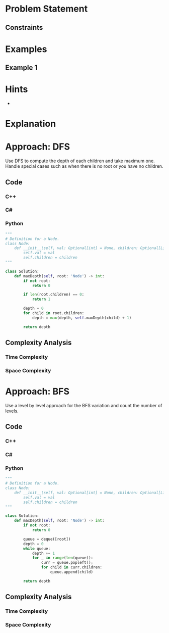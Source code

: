 # Problem Statement

## Constraints

# Examples
## Example 1
# Hints
- 
# Explanation

# Approach: DFS
Use DFS to compute the depth of each children and take maximum one. Handle special cases such as when there is no root or you have no children.
## Code
### C++
### C\#
### Python
```python
"""
# Definition for a Node.
class Node:
    def __init__(self, val: Optional[int] = None, children: Optional[List['Node']] = None):
        self.val = val
        self.children = children
"""

class Solution:
    def maxDepth(self, root: 'Node') -> int:
        if not root:
            return 0

        if len(root.children) == 0:
            return 1

        depth = 0
        for child in root.children:
            depth = max(depth, self.maxDepth(child) + 1)

        return depth
```
## Complexity Analysis
### Time Complexity

### Space Complexity
# Approach: BFS
Use a level by level approach for the BFS variation and count the number of levels.
## Code
### C++
### C\#
### Python
```python
"""
# Definition for a Node.
class Node:
    def __init__(self, val: Optional[int] = None, children: Optional[List['Node']] = None):
        self.val = val
        self.children = children
"""

class Solution:
    def maxDepth(self, root: 'Node') -> int:
        if not root:
            return 0

        queue = deque([root])
        depth = 0
        while queue:
            depth += 1
            for _ in range(len(queue)):
                curr = queue.popleft();
                for child in curr.children:
                    queue.append(child)

        return depth
```
## Complexity Analysis
### Time Complexity

### Space Complexity